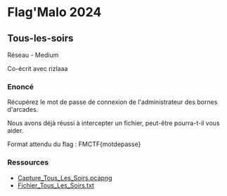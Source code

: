 # Flag'Malo 2024

## Tous-les-soirs

Réseau - Medium

Co-écrit avec rizlaaa

### Enoncé
Récupérez le mot de passe de connexion de l'administrateur des bornes d'arcades.

Nous avons déjà réussi à intercepter un fichier, peut-être pourra-t-il vous aider.

Format attendu du flag : FMCTF{motdepasse}

### Ressources

- [Capture_Tous_Les_Soirs.pcapng](Capture_Tous_Les_Soirs.pcapng)
- [Fichier_Tous_Les_Soirs.txt](Fichier_Tous_Les_Soirs.txt)
